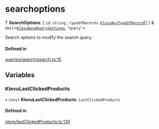 # searchoptions
      
Ƭ **SearchOptions**: { `id`: `string` ; `typeOfRecords`: [`KlevuAnyTypeOfRecord`](klevuanytypeofrecord.md)[]  } & `Omit`<[`KlevuBaseQuerySettings`](klevubasequerysettings.md), ``"query"``\>

Search options to modify the search query.

#### Defined in

[queries/search/search.ts:15](https://github.com/klevultd/frontend-sdk/blob/4665e27/packages/klevu-core/src/queries/search/search.ts#L15)

## Variables

### KlevuLastClickedProducts

• `Const` **KlevuLastClickedProducts**: `LastClickedProducts`

#### Defined in

[store/lastClickedProducts.ts:130](https://github.com/klevultd/frontend-sdk/blob/4665e27/packages/klevu-core/src/store/lastClickedProducts.ts#L130)

